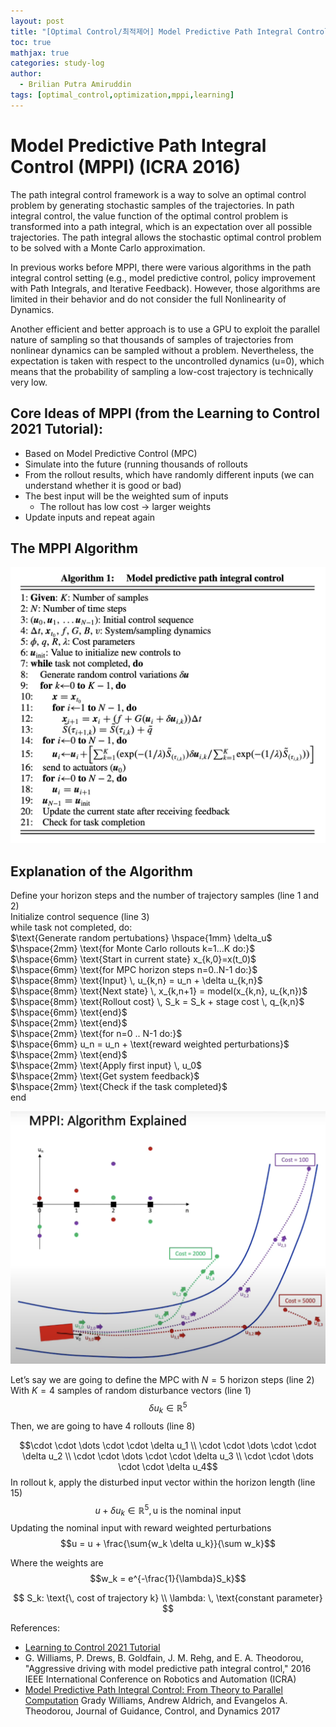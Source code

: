 ```yaml
---
layout: post
title: "[Optimal Control/최적제어] Model Predictive Path Integral Control (MPPI) (ICRA 2016)"
toc: true
mathjax: true
categories: study-log
author:
  - Brilian Putra Amiruddin
tags: [optimal_control,optimization,mppi,learning]
--- 
```

# Model Predictive Path Integral Control (MPPI) (ICRA 2016)

The path integral control framework is a way to solve an optimal control problem by generating stochastic samples of the trajectories. In path integral control, the value function of the optimal control problem is transformed into a path integral, which is an expectation over all possible trajectories. The path integral allows the stochastic optimal control problem to be solved with a Monte Carlo approximation.

In previous works before MPPI, there were various algorithms in the path integral control setting (e.g., model predictive control, policy improvement with Path Integrals, and Iterative Feedback). However, those algorithms are limited in their behavior and do not consider the full Nonlinearity of Dynamics.

Another efficient and better approach is to use a GPU to exploit the parallel nature of sampling so that thousands of samples of trajectories from nonlinear dynamics can be sampled without a problem. Nevertheless, the expectation is taken with respect to the uncontrolled dynamics (u=0), which means that the probability of sampling a low-cost trajectory is technically very low.

## Core Ideas of MPPI (from the Learning to Control 2021 Tutorial):

-   Based on Model Predictive Control (MPC)
-   Simulate into the future (running thousands of rollouts
-   From the rollout results, which have randomly different inputs (we can understand whether it is good or bad)
-   The best input will be the weighted sum of inputs
    -   The rollout has low cost → larger weights
-   Update inputs and repeat again

## The MPPI Algorithm

![MPPI Algorithm](/assets/fig/MPPI.png)

## Explanation of the Algorithm
$\text{Define your horizon steps and the number of trajectory samples (line 1 and 2)}$\
$\text{Initialize control sequence (line 3)}$ \
$\text{while task not completed, do:}$ \
$\text{Generate random pertubations} \hspace{1mm} \delta_u$ \
$\hspace{2mm} \text{for Monte Carlo rollouts k=1...K do:}$ \
$\hspace{6mm} \text{Start in current state} x_{k,0}=x(t_0)$ \
$\hspace{6mm} \text{for MPC horizon steps n=0..N-1 do:}$ \
$\hspace{8mm} \text{Input} \, u_{k,n} = u_n + \delta u_{k,n}$ \
$\hspace{8mm} \text{Next state} \, x_{k,n+1} = model(x_{k,n}, u_{k,n})$ \
$\hspace{8mm} \text{Rollout cost} \, S_k = S_k + stage cost  \, q_{k,n}$ \
$\hspace{6mm} \text{end}$ \
$\hspace{2mm} \text{end}$ \
$\hspace{2mm} \text{for n=0 .. N-1 do:}$ \
$\hspace{6mm} u_n = u_n + \text{reward weighted perturbations}$ \
$\hspace{2mm} \text{end}$ \
$\hspace{2mm} \text{Apply first input} \, u_0$ \
$\hspace{2mm} \text{Get system feedback}$ \
$\hspace{2mm} \text{Check if the task completed}$ \
$\text{end}$

![MPPI](/assets/fig/MPPI2.png)

Let’s say we are going to define the MPC with $N=5$ horizon steps (line 2)
With $K=4$ samples of random disturbance vectors (line 1) 
$$\delta u_k \in  \mathbb{R}^5$$ 
Then, we are going to have 4 rollouts (line 8)

$$\cdot  \cdot  \dots  \cdot  \cdot  \delta u_1 \\  \cdot  \cdot  \dots  \cdot  \cdot  \delta u_2 \\  \cdot  \cdot  \dots  \cdot  \cdot  \delta u_3 \\  \cdot  \cdot  \dots  \cdot  \cdot  \delta u_4$$
In rollout k, apply the disturbed input vector within the horizon length (line 15)
$$u + \delta u_k \in  \mathbb{R}^5, \text{u is the nominal input}$$
Updating the nominal input with reward weighted perturbations $$u = u + \frac{\sum{w_k \delta u_k}}{\sum w_k}$$

Where the weights are $$w_k = e^{-\frac{1}{\lambda}S_k}$$

$$ S_k: \text{\, cost of trajectory k}  \\  \lambda: \,  \text{constant parameter} $$

References:
-   [Learning to Control 2021 Tutorial](https://www.youtube.com/watch?v=19QLyMuQ_BE)
-   G. Williams, P. Drews, B. Goldfain, J. M. Rehg, and E. A. Theodorou, "Aggressive driving with model predictive path integral control," 2016 IEEE International Conference on Robotics and Automation (ICRA)
-   [Model Predictive Path Integral Control: From Theory to Parallel Computation](https://arc.aiaa.org/doi/abs/10.2514/1.G001921) Grady Williams, Andrew Aldrich, and Evangelos A. Theodorou, Journal of Guidance, Control, and Dynamics 2017

